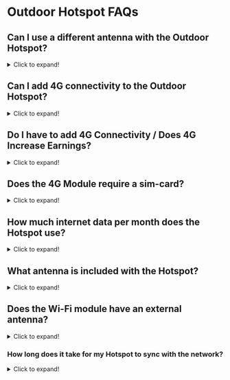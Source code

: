 # Outdoor Hotspot FAQs

## Can I use a different antenna with the Outdoor Hotspot?

<details> <summary>Click to expand! </summary>

Yes you can, Please check the [Antenna Connections](../../handy-guides/antenna/connections.md)  guide to know the adpater and setup.

</details>

## Can I add 4G connectivity to the Outdoor Hotspot?

<details> <summary>Click to expand! </summary>

You can add an optional 4G module to the outdoor hotspot, this is a module that is simple to install when you receive your hotspot. We'll have a guide on how to do this at [LTE Config page](outdoor-hotspot/lte-config.md).
</details>

## Do I have to add 4G Connectivity / Does 4G Increase Earnings?

<details> <summary>Click to expand! </summary>

No, the 4G Module is an optional

</details>

## Does the 4G Module require a sim-card?

<details> <summary>Click to expand! </summary>

Yes you will need to sign up to a data plan with a mobile network. You can find more details about seeing up 4G with the outdoor gateway on the [LTE Config page](outdoor-hotspot/lte-config.md).


We recommend this as it is typically cheaper to sign up to a local plan than the worldwide sims we could ship with it.

</details>

## How much internet data per month does the Hotspot use?

<details> <summary>Click to expand! </summary>

Currently we are roughly estimating 30-50GB per month so recommend a 50GB plan when using 4G.

The actual usage may be slightly less or more and will be something we up-date over time as we start measuring more units.

</details>

## What antenna is included with the Hotspot?

<details> <summary>Click to expand! </summary>

For the outdoor hotspot we are including a 3dBm glass fiber antenna which can also be [purchased separately from our website](https://www.nebra.com/products/rakwireless-glass-fiber-lora-gateway-antenna).

</details>

## Does the Wi-Fi module have an external antenna?

<details> <summary>Click to expand! </summary>

No, we are including a more basic Wi-Fi adaptor which is suitable for short range, you can potentially replace the wi-fi adaptor with one with this ability.

</details>


### How long does it take for my Hotspot to sync with the network?

<details> <summary>Click to expand! </summary>

This can vary depending on your internet connection's speed, However in our testing it takes approximately 24-48 hours for the initial synchronisation to be completed.

</details>

